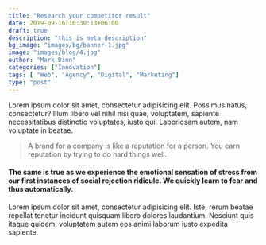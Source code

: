 ```yaml
---
title: "Research your competitor result"
date: 2019-09-16T10:30:13+06:00
draft: true
description: "this is meta description"
bg_image: "images/bg/banner-1.jpg"
image: "images/blog/4.jpg"
author: "Mark Dinn"
categories: ["Innovation"]
tags: [ "Web", "Agency", "Digital", "Marketing"]
type: "post"
---
```


Lorem ipsum dolor sit amet, consectetur adipisicing elit. Possimus natus, consectetur?
Illum libero vel nihil nisi quae, voluptatem, sapiente necessitatibus distinctio voluptates, iusto qui.
Laboriosam autem, nam voluptate in beatae.

> A brand for a company is like a reputation for a person. You earn reputation by trying to do hard things well.

#### The same is true as we experience the emotional sensation of stress from our first instances of social rejection ridicule. We quickly learn to fear and thus automatically.

Lorem ipsum dolor sit amet, consectetur adipisicing elit. Iste, rerum beatae repellat tenetur incidunt quisquam libero dolores laudantium. Nesciunt quis itaque quidem, voluptatem autem eos animi laborum iusto expedita sapiente.